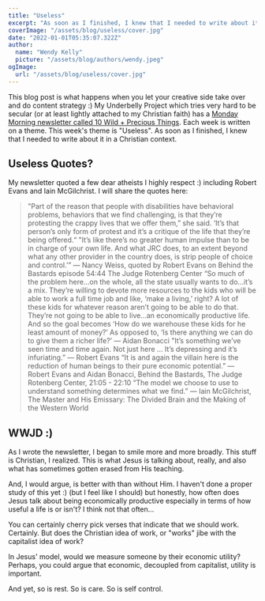 ```yaml
---
title: "Useless"
excerpt: "As soon as I finished, I knew that I needed to write about it in a Christian context."
coverImage: "/assets/blog/useless/cover.jpg"
date: "2022-01-01T05:35:07.322Z"
author:
  name: "Wendy Kelly"
  picture: "/assets/blog/authors/wendy.jpeg"
ogImage:
  url: "/assets/blog/useless/cover.jpg"
---
```


This blog post is what happens when you let your creative side take over and do content strategy :)
My Underbelly Project which tries very hard to be secular (or at least lightly attached to my Christian faith) has a [Monday Morning newsletter called 10 Wild + Precious Things](http://newsletter.underbel.li/).
Each week is written on a theme. This week's theme is "Useless". As soon as I finished, I knew that I needed to write about it in a Christian context.

## Useless Quotes?

My newsletter quoted a few dear atheists I highly respect :) including Robert Evans and Iain McGilchrist. I will share the quotes here:

> "Part of the reason that people with disabilities have behavioral problems, behaviors that we find challenging, is that they’re protesting the crappy lives that we offer them,” she said. ‘It’s that person’s only form of protest and it’s a critique of the life that they’re being offered.“ "It’s like there’s no greater human impulse than to be in charge of your own life. And what JRC does, to an extent beyond what any other provider in the country does, is strip people of choice and control.’” — Nancy Weiss, quoted by Robert Evans on Behind the Bastards episode 54:44 The Judge Rotenberg Center
> “So much of the problem here…on the whole, all the state usually wants to do…it’s a mix. They’re willing to devote more resources to the kids who will be able to work a full time job and like, ‘make a living,’ right? A lot of these kids for whatever reason aren’t going to be able to do that. They’re not going to be able to live…an economically productive life. And so the goal becomes ‘How do we warehouse these kids for he least amount of money?’ As opposed to, ‘Is there anything we can do to give them a richer life?’
> — Aidan Bonacci "It’s something we’ve seen time and time again. Not just here … It’s depressing and it’s infuriating.”
> — Robert Evans “It is and again the villain here is the reduction of human beings to their pure economic potential.” — Robert Evans and Aidan Bonacci, Behind the Bastards, The Judge Rotenberg Center, 21:05 - 22:10
> “The model we choose to use to understand something determines what we find.” ― Iain McGilchrist, The Master and His Emissary: The Divided Brain and the Making of the Western World

## WWJD :)

As I wrote the newsletter, I began to smile more and more broadly. This stuff is Christian, I realized. This is what Jesus is talking about, really, and also what has sometimes gotten erased from His teaching. 

And, I would argue, is better with than without Him. I haven't done a proper study of this yet :) (but I feel like I should) but honestly, how often does Jesus talk about being economically productive especially in terms of how useful a life is or isn't? I think not that often...

You can certainly cherry pick verses that indicate that we should work. Certainly. But does the Christian idea of work, or "works" jibe with the capitalist idea of work?

In Jesus' model, would we measure someone by their economic utility? Perhaps, you could argue that economic, decoupled from capitalist, utility is important. 

And yet, so is rest. So is care. So is self control. 



